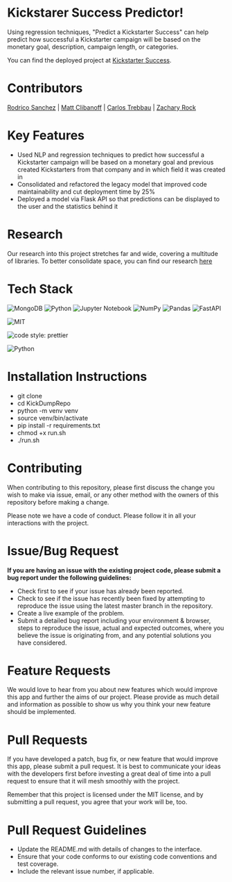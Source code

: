 # Kickstarer Success Predictor!
Using regression techniques, "Predict a Kickstarter Success" can help predict how successful a Kickstarter campaign will be based on the monetary goal, 
description, campaign length, or categories.

You can find the deployed project at [Kickstarter Success](https://tokickornottokick.herokuapp.com/).


# Contributors
[Rodrico Sanchez](https://github.com/rodricobsanchez) | [Matt Clibanoff](https://github.com/mattclibanoff) | [Carlos Trebbau](https://github.com/Carlos-Trebbau) | [Zachary Rock](https://github.com/ZacharyRock)

# Key Features
- Used NLP and regression techniques to predict how successful a Kickstarter campaign will be based on a monetary goal and previous created Kickstarters 
from that company and in which field it was created in
- Consolidated and refactored the legacy model that improved code maintainability and cut deployment time by 25%
- Deployed a model via Flask API so that predictions can be displayed to the user and the statistics behind it

# Research
Our research into this project stretches far and wide, covering a multitude of libraries. To better consolidate space, you can find our research [here](https://github.com/KickDumpRepo/FilesAndCode)

# Tech Stack
![MongoDB](https://img.shields.io/badge/MongoDB-%234ea94b.svg?style=for-the-badge&logo=mongodb&logoColor=white)
![Python](https://img.shields.io/badge/python-3670A0?style=for-the-badge&logo=python&logoColor=ffdd54)
![Jupyter Notebook](https://img.shields.io/badge/jupyter-%23FA0F00.svg?style=for-the-badge&logo=jupyter&logoColor=white)
![NumPy](https://img.shields.io/badge/numpy-%23013243.svg?style=for-the-badge&logo=numpy&logoColor=white)
![Pandas](https://img.shields.io/badge/pandas-%23150458.svg?style=for-the-badge&logo=pandas&logoColor=white)
![FastAPI](https://img.shields.io/badge/FastAPI-005571?style=for-the-badge&logo=fastapi)

![MIT](https://img.shields.io/packagist/l/doctrine/orm.svg)  

![code style: prettier](https://img.shields.io/badge/code_style-prettier-ff69b4.svg?style=flat-square) 

![Python](https://img.shields.io/pypi/pyversions/VS)

# Installation Instructions
- git clone <DS Repo URL>
- cd KickDumpRepo
- python -m venv venv
- source venv/bin/activate
- pip install -r requirements.txt
- chmod +x run.sh
- ./run.sh

# Contributing
When contributing to this repository, please first discuss the change you wish to make via issue, email, or any other method with the owners of this repository before making a change.

Please note we have a code of conduct. Please follow it in all your interactions with the project.

# Issue/Bug Request
**If you are having an issue with the existing project code, please submit a bug report under the following guidelines:**

- Check first to see if your issue has already been reported.
- Check to see if the issue has recently been fixed by attempting to reproduce the issue using the latest master branch in the repository.
- Create a live example of the problem.
- Submit a detailed bug report including your environment & browser, steps to reproduce the issue, actual and expected outcomes, where you believe the issue is originating from, and any potential solutions you have considered.

# Feature Requests
We would love to hear from you about new features which would improve this app and further the aims of our project. Please provide as much detail and information as possible to show us why you think your new feature should be implemented.

# Pull Requests
If you have developed a patch, bug fix, or new feature that would improve this app, please submit a pull request. It is best to communicate your ideas with the developers first before investing a great deal of time into a pull request to ensure that it will mesh smoothly with the project.

Remember that this project is licensed under the MIT license, and by submitting a pull request, you agree that your work will be, too.

# Pull Request Guidelines
- Update the README.md with details of changes to the interface.
- Ensure that your code conforms to our existing code conventions and test coverage.
- Include the relevant issue number, if applicable.
